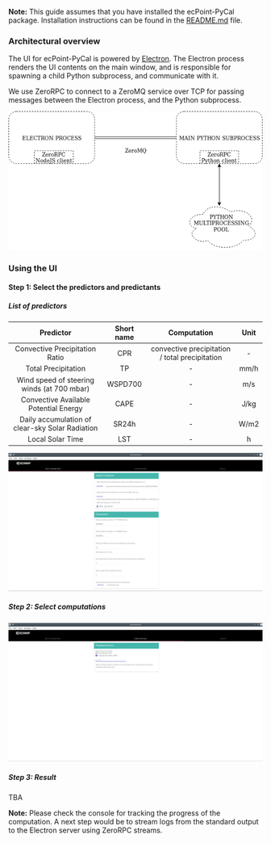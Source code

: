 **Note:** This guide assumes that you have installed the ecPoint-PyCal package. Installation instructions can be found in the [README.md](https://github.com/onyb/reobject/blob/master/README.md) file.

### Architectural overview

The UI for ecPoint-PyCal is powered by [Electron](https://electronjs.org). The Electron process renders the UI contents on the main window, and is responsible for spawning a child Python subprocess, and communicate with it.

We use ZeroRPC to connect to a ZeroMQ service over TCP for passing messages between the Electron process, and the Python subprocess.

<p align="center"> 
  <img src="./architecture.png" />
</p>

### Using the UI

#### Step 1: Select the predictors and predictants

##### List of predictors


| Predictor | Short name | Computation | Unit |
| :-------: | :--------: | :---------: | :--: |
| Convective Precipitation Ratio | CPR | convective precipitation / total precipitation | - |
| Total Precipitation | TP | - | mm/h |
| Wind speed of steering winds (at 700 mbar) | WSPD700 | - | m/s |
| Convective Available Potential Energy | CAPE | - | J/kg |
| Daily accumulation of clear-sky Solar Radiation | SR24h | - | W/m2 |
| Local Solar Time | LST | - | h |



<p align="center">
  <img src="./page1.png" />
</p>


##### Step 2: Select computations

<p align="center">
  <img src="./page2.png" />
</p>


##### Step 3: Result

TBA

**Note:** Please check the console for tracking the progress of the computation. A next step would be to stream logs from the standard output to the Electron server using ZeroRPC streams.
